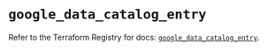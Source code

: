 # `google_data_catalog_entry`

Refer to the Terraform Registry for docs: [`google_data_catalog_entry`](https://registry.terraform.io/providers/hashicorp/google/6.20.0/docs/resources/data_catalog_entry).
